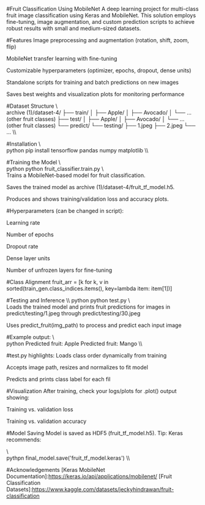 #Fruit Classification Using MobileNet
A deep learning project for multi-class fruit image classification using Keras and MobileNet. This solution employs fine-tuning, image augmentation, and custom prediction scripts to achieve robust results with small and medium-sized datasets.

#Features
Image preprocessing and augmentation (rotation, shift, zoom, flip)

MobileNet transfer learning with fine-tuning

Customizable hyperparameters (optimizer, epochs, dropout, dense units)

Standalone scripts for training and batch predictions on new images

Saves best weights and visualization plots for monitoring performance

#Dataset Structure
\\\
archive (1)/dataset-4/
├── train/
│   ├── Apple/
│   ├── Avocado/
│   └── ... (other fruit classes)
├── test/
│   ├── Apple/
│   ├── Avocado/
│   └── ... (other fruit classes)
└── predict/
    └── testing/
        ├── 1.jpeg
        ├── 2.jpeg
        └── ...
\\\

#Installation
\\\
python 
pip install tensorflow pandas numpy matplotlib
\\\

#Training the Model
\\\
python
python fruit_classifier.train.py
\\\
Trains a MobileNet-based model for fruit classification.

Saves the trained model as archive (1)/dataset-4/fruit_tf_model.h5.

Produces and shows training/validation loss and accuracy plots.

#Hyperparameters (can be changed in script):

Learning rate

Number of epochs

Dropout rate

Dense layer units

Number of unfrozen layers for fine-tuning

#Class Alignment
fruit_arr = [k for k, v in sorted(train_gen.class_indices.items(), key=lambda item: item[1])]

#Testing and Inference
\\\ python 
python test.py
\\\
Loads the trained model and prints fruit predictions for images in predict/testing/1.jpeg through predict/testing/30.jpeg

Uses predict_fruit(img_path) to process and predict each input image

#Example output:
\\\
python
Predicted fruit: Apple
Predicted fruit: Mango
\\\

#test.py highlights:
Loads class order dynamically from training

Accepts image path, resizes and normalizes to fit model

Predicts and prints class label for each fil

#Visualization
After training, check your logs/plots for .plot() output showing:

Training vs. validation loss

Training vs. validation accuracy

#Model Saving
Model is saved as HDF5 (fruit_tf_model.h5).
Tip: Keras recommends:

\\\
pythpn
final_model.save('fruit_tf_model.keras')
\\\

#Acknowledgements
[Keras MobileNet Documentation]:https://keras.io/api/applications/mobilenet/
[Fruit Classification Datasets]:https://www.kaggle.com/datasets/jeckyhindrawan/fruit-classification




